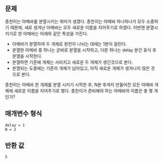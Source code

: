 ## 문제

종찬이는 아메바를 분열시키는 취미가 생겼다. 종찬이는 아메바 하나하나가 모두 소중하기 때문에, 새로 생겨난 아메바는 모두 새로운 이름을 지어주기로 하였다. 이번엔 분열시키기로 한 아메바는 아래와 같은 특성을 가진다.

- 아메바가 분열하여 두 개체로 완전히 나뉘는 데에는 1분이 걸린다.
- 분열한 아메바 중 하나는 곧바로 분열을 시작하고, 다른 하나는 delay 분간 휴식 후 분열을 시작한다.
- 분열하면 기존에 개체는 사라지고 새로운 두 개체가 생긴것으로 본다.
- 분열되는 도중에는 기존의 개체가 남아있고, 아직 새로운 개체가 생겨나지 않은 것으로 본다.

종찬이는 아메바 한 개체를 분열 시키기 시작한 후, N분 후까지 만들어진 모든 아메바 개체에 새로운 이름을 지어주기로 했다. 종찬이가 준비해야 하는 아메바의 이름은 총 몇 개인가?


## 매개변수 형식

```
delay = 1 
N = 2
```

## 반환 값

```
5
```